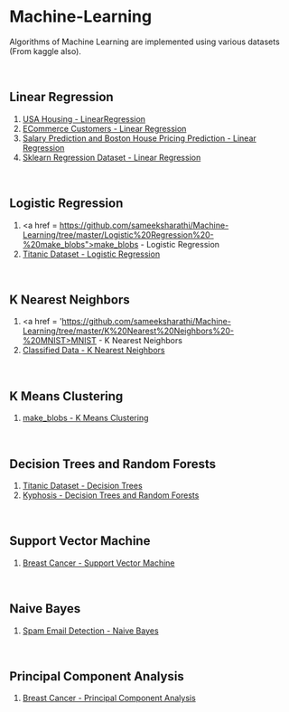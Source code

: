 # Machine-Learning

Algorithms of Machine Learning are implemented using various datasets (From kaggle also).


<br>

## Linear Regression 

1. <a href = "https://github.com/sameeksharathi/Machine-Learning/tree/master/Linear%20Regression%20-%20USA%20Housing">USA Housing - LinearRegression</a>
2. <a href = "https://github.com/sameeksharathi/Machine-Learning/tree/master/Linear%20Regression%20-%20E-Commerce%20Customers">ECommerce Customers - Linear Regression</a>
3. <a href = "https://github.com/sameeksharathi/Machine-Learning/tree/master/Salary%20Prediction%20and%20Boston%20House%20Pricing%20Prediction">Salary Prediction and Boston House Pricing Prediction - Linear Regression</a>
4. <a href = "https://github.com/sameeksharathi/Machine-Learning/tree/master/Linear%20Regression%20Using%20sklearn%20regression%20dataset">Sklearn Regression Dataset - Linear Regression</a>


<br>

## Logistic Regression

1. <a href = https://github.com/sameeksharathi/Machine-Learning/tree/master/Logistic%20Regression%20-%20make_blobs">make_blobs - Logistic Regression</a>
2. <a href = "https://github.com/sameeksharathi/Machine-Learning/tree/master/Logistic%20Regression%20-%20Titanic%20dataset">Titanic Dataset - Logistic Regression</a>


<br>

## K Nearest Neighbors

1. <a href = 'https://github.com/sameeksharathi/Machine-Learning/tree/master/K%20Nearest%20Neighbors%20-%20MNIST>MNIST - K Nearest Neighbors</a>
2. <a href="https://github.com/sameeksharathi/Machine-Learning/tree/master/K%20Nearest%20Neighbors%20-%20Classified%20Data">Classified Data - K Nearest Neighbors</a>


<br>

## K Means Clustering

1. <a href = "https://github.com/sameeksharathi/Machine-Learning/tree/master/K%20Means%20Clustering%20-%20make_blobs">make_blobs - K Means Clustering</a>


<br>

## Decision Trees and Random Forests

1. <a href = "https://github.com/sameeksharathi/Machine-Learning/tree/master/Titanic%20Dataset%20-%20Decision%20Trees">Titanic Dataset - Decision Trees</a>
2. <a href = "https://github.com/sameeksharathi/Machine-Learning/tree/master/Decision%20Trees%20and%20Random%20Forests%20-%20Kyphosis">Kyphosis - Decision Trees and Random Forests</a>


<br>

## Support Vector Machine
1. <a href = "https://github.com/sameeksharathi/Machine-Learning/tree/master/Support%20Vector%20Machine%20-%20Breast%20Cancer">Breast Cancer - Support Vector Machine</a>


<br>

## Naive Bayes

1. <a href = "https://github.com/sameeksharathi/Machine-Learning/tree/master/Spam%20Email%20Detection%20using%20Naive%20Bayes">Spam Email Detection - Naive Bayes</a>


<br>

## Principal Component Analysis

1. <a href = "https://github.com/sameeksharathi/Machine-Learning/tree/master/Breast%20Cancer%20-%20PCA">Breast Cancer - Principal Component Analysis</a>


<br>
